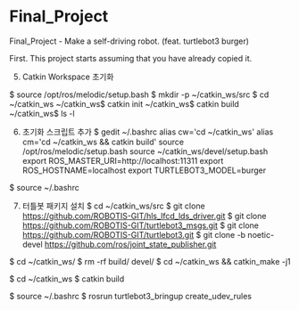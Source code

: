 # Final_Project
Final_Project - Make a self-driving robot. (feat. turtlebot3 burger)


First.
This project starts assuming that you have already copied it.

5. Catkin Workspace 초기화

$ source /opt/ros/melodic/setup.bash
$ mkdir -p ~/catkin_ws/src
$ cd ~/catkin_ws
~/catkin_ws$ catkin init
~/catkin_ws$ catkin build
~/catkin_ws$ ls -l

6. 초기화 스크립트 추가
$ gedit ~/.bashrc
alias cw='cd ~/catkin_ws'
alias cm='cd ~/catkin_ws && catkin build'
source /opt/ros/melodic/setup.bash
source ~/catkin_ws/devel/setup.bash
export ROS_MASTER_URI=http://localhost:11311
export ROS_HOSTNAME=localhost
export TURTLEBOT3_MODEL=burger

$ source ~/.bashrc

7. 터틀봇 패키지 설치
$ cd ~/catkin_ws/src
$ git clone https://github.com/ROBOTIS-GIT/hls_lfcd_lds_driver.git
$ git clone https://github.com/ROBOTIS-GIT/turtlebot3_msgs.git
$ git clone https://github.com/ROBOTIS-GIT/turtlebot3.git
$ git clone -b noetic-devel https://github.com/ros/joint_state_publisher.git

$ cd ~/catkin_ws/
$ rm -rf build/ devel/
$ cd ~/catkin_ws && catkin_make -j1

$ cd ~/catkin_ws
$ catkin build

$ source ~/.bashrc
$ rosrun turtlebot3_bringup create_udev_rules


